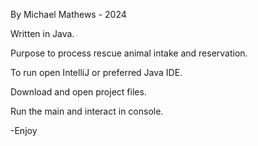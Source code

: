 By Michael Mathews - 2024

Written in Java.

Purpose to process rescue animal intake and reservation.

To run open IntelliJ or preferred Java IDE.

Download and open project files. 

Run the main and interact in console.

-Enjoy

